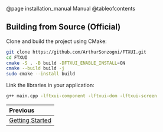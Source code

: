 @page installation_manual Manual
@tableofcontents

## Building from Source (Official)

Clone and build the project using CMake:

```bash
git clone https://github.com/ArthurSonzogni/FTXUI.git
cd FTXUI
cmake -S . -B build -DFTXUI_ENABLE_INSTALL=ON
cmake --build build -j
sudo cmake --install build
```

Link the libraries in your application:

```bash
g++ main.cpp -lftxui-component -lftxui-dom -lftxui-screen
```

<div class="section_buttons">

| Previous          |
|:------------------|
| [Getting Started](getting-started.html) |

</div>
